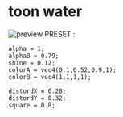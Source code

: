 # toon water
![preview](https://dev-rocket.fr/files/shaderPreview/amazingFluide.gif)
PRESET : 
```
alpha = 1;
alphaB = 0.79;
shine = 0.12;
colorA = vec4(0.1,0.52,0.9,1);
colorB = vec4(1,1,1,1);

distordX = 0.28;
distordY = 0.32;
square = 0.8;
```
